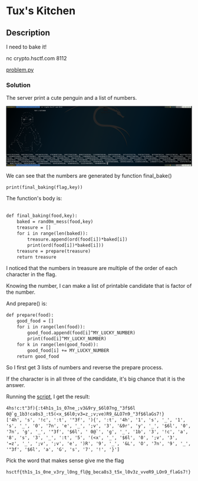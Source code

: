 # Tux's Kitchen

## Description

I need to bake it!

nc crypto.hsctf.com 8112

[problem.py](problem.py)

### Solution

The server print a cute penguin and a list of numbers.

![](problem.png)

We can see that the numbers are generated by function final_bake()

```
print(final_baking(flag,key))
```

The function's body is:

```

def final_baking(food,key):
	baked = rand0m_mess(food,key)
	treasure = []
	for i in range(len(baked)):
		treasure.append(ord(food[i])*baked[i])
		print(ord(food[i])*baked[i]))
	treasure = prepare(treasure)
	return treasure
```

I noticed that the numbers in treasure are multiple of the order of each character in the flag.

Knowing the number, I can make a list of printable candidate that is factor of the number.

And prepare() is:

```
def prepare(food):
	good_food = []
	for i in range(len(food)):
		good_food.append(food[i]^MY_LUCKY_NUMBER)
		print(food[i]^MY_LUCKY_NUMBER)
	for k in range(len(good_food)):
		good_food[i] += MY_LUCKY_NUMBER
	return good_food

```

So I first get 3 lists of numbers and reverse the prepare process.

If the character is in all three of the candidate, it's big chance that it is the answer.

Running the [script](solve.py), I get the result:

```
4hs!c:t"3f){:t4h1s_1s_07ne_;v3&9ry_$6l07ng_"3f$6l 0@`g_1b3!ca8s3_:t5(<x_$6l0;v3=z_;v;ve)R9_&LO7n9_"3f$6laGs7!}
['4h', 's', '!c', ':t', '"3f', '){', ':t', '4h', '1', 's', '_', '1', 's', '_', '0', '7n', 'e', '_', ';v', '3', '&9r', 'y', '_', '$6l', '0', '7n', 'g', '_', '"3f', '$6l', ' 0@`', 'g', '_', '1b', '3', '!c', 'a', '8', 's', '3', '_', ':t', '5', '(<x', '_', '$6l', '0', ';v', '3', '=z', '_', ';v', ';v', 'e', ')R', '9', '_', '&L', 'O', '7n', '9', '_', '"3f', '$6l', 'a', 'G', 's', '7', '!', '}']
```

Pick the word that makes sense give me the flag

```
hsctf{th1s_1s_0ne_v3ry_l0ng_fl@g_beca8s3_t5x_l0v3z_vveR9_LOn9_flaGs7!}
```

